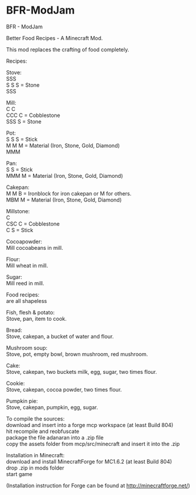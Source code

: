 BFR-ModJam
==========

BFR - ModJam
  
Better Food Recipes -  A Minecraft Mod.
  
This mod replaces the crafting of food completely.  
  
Recipes:  
  
Stove:  
 SSS  
 S S    S = Stone  
 SSS  
  
Mill:  
 C C  
 CCC    C = Cobblestone  
 SSS    S = Stone  
  
Pot:  
 S S    S = Stick  
 M M    M = Material (Iron, Stone, Gold, Diamond)  
 MMM  
  
Pan:  
 S      S = Stick  
 MMM    M = Material (Iron, Stone, Gold, Diamond)  
  
Cakepan:  
 M M	B = Ironblock for iron cakepan or M for others.  
 MBM    M = Material (Iron, Stone, Gold, Diamond)  
  
Millstone:  
  C  
 CSC    C = Cobblestone  
  C     S = Stick  
  
Cocoapowder:  
 Mill cocoabeans in mill.  
  
Flour:  
 Mill wheat in mill.  
  
Sugar:  
 Mill reed in mill.  
  
Food recipes:  
 are all shapeless  
  
Fish, flesh & potato:  
 Stove, pan, item to cook.  
  
Bread:  
 Stove, cakepan, a bucket of water and flour.  
  
Mushroom soup:  
 Stove, pot, empty bowl, brown mushroom, red mushroom.  
  
Cake:  
 Stove, cakepan, two buckets milk, egg, sugar, two times flour.  
  
Cookie:  
 Stove, cakepan, cocoa powder, two times flour.  
  
Pumpkin pie:  
 Stove, cakepan, pumpkin, egg, sugar.  
  
  
  
To compile the sources:  
download and insert into a forge mcp workspace (at least Build 804)  
hit recompile and reobfuscate  
package the file adanaran into a .zip file  
copy the assets folder from mcp/src/minecraft and insert it into the .zip  
  
Installation in Minecraft:  
download and install MinecraftForge for MC1.6.2 (at least Build 804)  
drop .zip in mods folder  
start game  
  
(Installation instruction for Forge can be found at http://minecraftforge.net/)  
